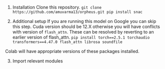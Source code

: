 1. Installation
Clone this repository.
`git clone https://github.com/amuvarma13/orpheus.git
pip install snac`

2. Additional setup
If you are running this model on Google you can skip this step. Cuda version should be 12.X otherwise you will have conflicts with version of `flash_attn`. These can be resolved by reverting to an earlier version of flash_attn. 
```pip install torch==2.5.1 torchaudio transformers==4.47.0 flash_attn librosa soundfile```

Colab will have appropriate versions of these packages installed.

3. Import relevant modules

```from transformers import AutoModel, AutoTokenizer, ModelRegistry